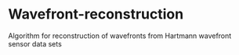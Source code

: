 # Wavefront-reconstruction
Algorithm for reconstruction of wavefronts from Hartmann wavefront sensor data sets
